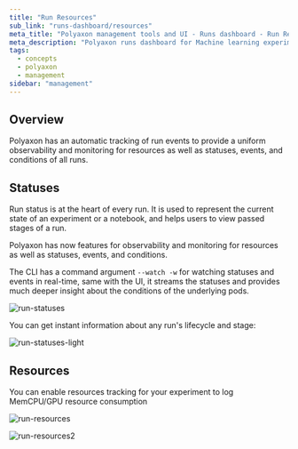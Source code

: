 ```yaml
---
title: "Run Resources"
sub_link: "runs-dashboard/resources"
meta_title: "Polyaxon management tools and UI - Runs dashboard - Run Resources"
meta_description: "Polyaxon runs dashboard for Machine learning experiment tracking and visualizations."
tags:
  - concepts
  - polyaxon
  - management
sidebar: "management"
---
```


## Overview

Polyaxon has an automatic tracking of run events to provide a uniform observability and monitoring for resources as well as statuses, events, and conditions of all runs.

## Statuses

Run status is at the heart of every run. It is used to represent the current state of an experiment or a notebook, and helps users to view passed stages of a run.

Polyaxon has now features for observability and monitoring for resources as well as statuses, events, and conditions.

The CLI has a command argument `--watch -w` for watching statuses and events in real-time, same with the UI,
it streams the statuses and provides much deeper insight about the conditions of the underlying pods.

![run-statuses](../../../../content/images/dashboard/runs/statuses.png)

You can get instant information about any run's lifecycle and stage:

![run-statuses-light](../../../../content/images/dashboard/runs/statuses-light.png)

## Resources

You can enable resources tracking for your experiment to log MemCPU/GPU resource consumption

![run-resources](../../../../content/images/dashboard/runs/resources.png)

![run-resources2](../../../../content/images/dashboard/runs/resources2.png)
